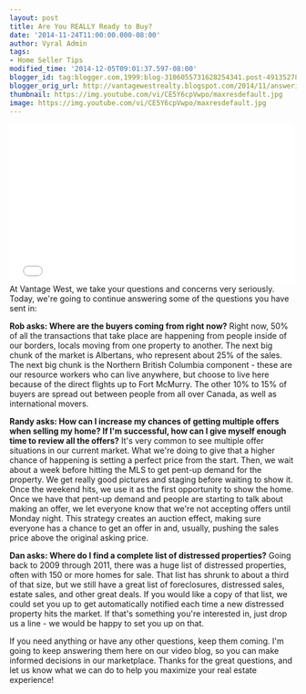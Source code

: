```yaml
---
layout: post
title: Are You REALLY Ready to Buy?
date: '2014-11-24T11:00:00.000-08:00'
author: Vyral Admin
tags:
- Home Seller Tips
modified_time: '2014-12-05T09:01:37.597-08:00'
blogger_id: tag:blogger.com,1999:blog-3106055731628254341.post-4913527837028866725
blogger_orig_url: http://vantagewestrealty.blogspot.com/2014/11/answering-your-questions-is-our-number.html
thumbnail: https://img.youtube.com/vi/CE5Y6cpVwpo/maxresdefault.jpg
image: https://img.youtube.com/vi/CE5Y6cpVwpo/maxresdefault.jpg
---
```


<iframe allowfullscreen="" frameborder="0" height="281" src="//www.youtube.com/embed/CE5Y6cpVwpo" width="500"></iframe>
At Vantage West, we take your questions and concerns very seriously. Today, we're going to continue answering some of the questions you have sent in:

**Rob asks: Where are the buyers coming from right now?**
Right now, 50% of all the transactions that take place are happening from people inside of our borders, locals moving from one property to another. The next big chunk of the market is Albertans, who represent about 25% of the sales. The next big chunk is the Northern British Columbia component - these are our resource workers who can live anywhere, but choose to live here because of the direct flights up to Fort McMurry. The other 10% to 15% of buyers are spread out between people from all over Canada, as well as international movers.

**Randy asks: How can I increase my chances of getting multiple offers when selling my home? If I'm successful, how can I give myself enough time to review all the offers?**
It's very common to see multiple offer situations in our current market. What we're doing to give that a higher chance of happening is setting a perfect price from the start. Then, we wait about a week before hitting the MLS to get pent-up demand for the property. We get really good pictures and staging before waiting to show it. Once the weekend hits, we use it as the first opportunity to show the home. Once we have that pent-up demand and people are starting to talk about making an offer, we let everyone know that we're not accepting offers until Monday night. This strategy creates an auction effect, making sure everyone has a chance to get an offer in and, usually, pushing the sales price above the original asking price.

**Dan asks: Where do I find a complete list of distressed properties?**
Going back to 2009 through 2011, there was a huge list of distressed properties, often with 150 or more homes for sale. That list has shrunk to about a third of that size, but we still have a great list of foreclosures, distressed sales, estate sales, and other great deals. If you would like a copy of that list, we could set you up to get automatically notified each time a new distressed property hits the market. If that's something you're interested in, just drop us a line - we would be happy to set you up on that.

If you need anything or have any other questions, keep them coming. I'm going to keep answering them here on our video blog, so you can make informed decisions in our marketplace. Thanks for the great questions, and let us know what we can do to help you maximize your real estate experience!
